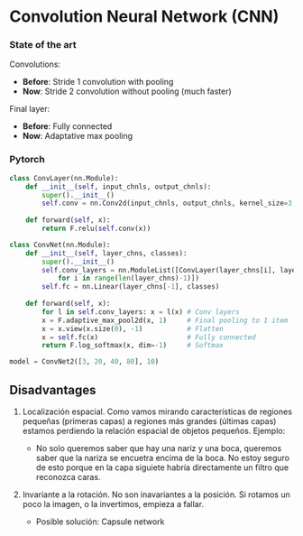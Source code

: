 # Convolution Neural Network (CNN)


### State of the art

Convolutions:
* **Before**: Stride 1 convolution with pooling
* **Now**: Stride 2 convolution without pooling (much faster)

Final layer:
* **Before**: Fully connected
* **Now**: Adaptative max pooling

### Pytorch

```python
class ConvLayer(nn.Module):
    def __init__(self, input_chnls, output_chnls):
        super().__init__()
        self.conv = nn.Conv2d(input_chnls, output_chnls, kernel_size=3, stride=2, padding=1)
        
    def forward(self, x):
    	return F.relu(self.conv(x))

class ConvNet(nn.Module):
    def __init__(self, layer_chns, classes):
        super().__init__()
        self.conv_layers = nn.ModuleList([ConvLayer(layer_chns[i], layer_chns[i+1])
            for i in range(len(layer_chns)-1)])
        self.fc = nn.Linear(layer_chns[-1], classes)
        
    def forward(self, x):
        for l in self.conv_layers: x = l(x) # Conv layers
        x = F.adaptive_max_pool2d(x, 1)     # Final pooling to 1 item
        x = x.view(x.size(0), -1)           # Flatten
        x = self.fc(x)                      # Fully connected
        return F.log_softmax(x, dim=-1)     # Softmax

model = ConvNet2([3, 20, 40, 80], 10)
```
## Disadvantages

1. Localización espacial. Como vamos mirando características de regiones pequeñas (primeras capas) a regiones más grandes (últimas capas) estamos perdiendo la relación espacial de objetos pequeños. Ejemplo:

	- No solo queremos saber que hay una nariz y una boca, queremos saber que la nariza se encuetra encima de la boca. No estoy seguro de esto porque en la capa siguiete habría directamente un filtro que reconozca caras.

2. Invariante a la rotación. No son inavariantes a la posición. Si rotamos un poco la imagen, o la invertimos, empieza a fallar.

	- Posible solución: Capsule network

